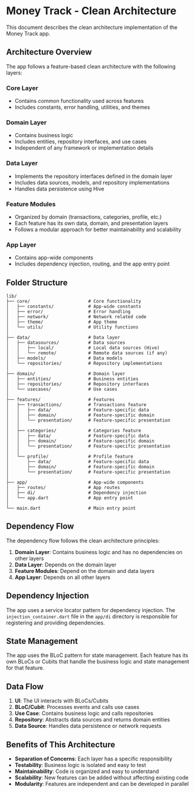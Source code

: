 # Money Track - Clean Architecture

This document describes the clean architecture implementation of the Money Track app.

## Architecture Overview

The app follows a feature-based clean architecture with the following layers:

### Core Layer
- Contains common functionality used across features
- Includes constants, error handling, utilities, and themes

### Domain Layer
- Contains business logic
- Includes entities, repository interfaces, and use cases
- Independent of any framework or implementation details

### Data Layer
- Implements the repository interfaces defined in the domain layer
- Includes data sources, models, and repository implementations
- Handles data persistence using Hive

### Feature Modules
- Organized by domain (transactions, categories, profile, etc.)
- Each feature has its own data, domain, and presentation layers
- Follows a modular approach for better maintainability and scalability

### App Layer
- Contains app-wide components
- Includes dependency injection, routing, and the app entry point

## Folder Structure

```
lib/
├── core/                      # Core functionality
│   ├── constants/             # App-wide constants
│   ├── error/                 # Error handling
│   ├── network/               # Network related code
│   ├── theme/                 # App theme
│   └── utils/                 # Utility functions
│
├── data/                      # Data layer
│   ├── datasources/           # Data sources
│   │   ├── local/             # Local data sources (Hive)
│   │   └── remote/            # Remote data sources (if any)
│   ├── models/                # Data models
│   └── repositories/          # Repository implementations
│
├── domain/                    # Domain layer
│   ├── entities/              # Business entities
│   ├── repositories/          # Repository interfaces
│   └── usecases/              # Use cases
│
├── features/                  # Features
│   ├── transactions/          # Transactions feature
│   │   ├── data/              # Feature-specific data
│   │   ├── domain/            # Feature-specific domain
│   │   └── presentation/      # Feature-specific presentation
│   │
│   ├── categories/            # Categories feature
│   │   ├── data/              # Feature-specific data
│   │   ├── domain/            # Feature-specific domain
│   │   └── presentation/      # Feature-specific presentation
│   │
│   └── profile/               # Profile feature
│       ├── data/              # Feature-specific data
│       ├── domain/            # Feature-specific domain
│       └── presentation/      # Feature-specific presentation
│
├── app/                       # App-wide components
│   ├── routes/                # App routes
│   ├── di/                    # Dependency injection
│   └── app.dart               # App entry point
│
└── main.dart                  # Main entry point
```

## Dependency Flow

The dependency flow follows the clean architecture principles:

1. **Domain Layer**: Contains business logic and has no dependencies on other layers
2. **Data Layer**: Depends on the domain layer
3. **Feature Modules**: Depend on the domain and data layers
4. **App Layer**: Depends on all other layers

## Dependency Injection

The app uses a service locator pattern for dependency injection. The `injection_container.dart` file in the `app/di` directory is responsible for registering and providing dependencies.

## State Management

The app uses the BLoC pattern for state management. Each feature has its own BLoCs or Cubits that handle the business logic and state management for that feature.

## Data Flow

1. **UI**: The UI interacts with BLoCs/Cubits
2. **BLoC/Cubit**: Processes events and calls use cases
3. **Use Case**: Contains business logic and calls repositories
4. **Repository**: Abstracts data sources and returns domain entities
5. **Data Source**: Handles data persistence or network requests

## Benefits of This Architecture

- **Separation of Concerns**: Each layer has a specific responsibility
- **Testability**: Business logic is isolated and easy to test
- **Maintainability**: Code is organized and easy to understand
- **Scalability**: New features can be added without affecting existing code
- **Modularity**: Features are independent and can be developed in parallel
